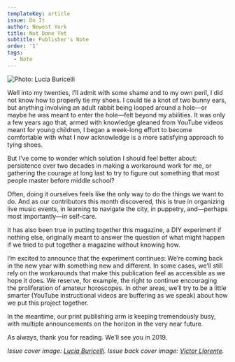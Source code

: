```yaml
---
templateKey: article
issue: Do It
author: Newest York
title: Not Done Yet
subtitle: Publisher's Note
order: '1'
tags:
  - Note
---
```

![Photo: Lucia Buricelli](/img/dscf6312.jpg)

Well into my twenties, I’ll admit with some shame and to my own peril, I did not know how to properly tie my shoes. I could tie a knot of two bunny ears, but anything involving an adult rabbit being looped around a hole—or maybe he was meant to enter the hole—felt beyond my abilities. It was only a few years ago that, armed with knowledge gleaned from YouTube videos meant for young children, I began a week-long effort to become comfortable with what I now acknowledge is a more satisfying approach to tying shoes.

But I’ve come to wonder which solution I should feel better about: persistence over two decades in making a workaround work for me, or gathering the courage at long last to try to figure out something that most people master before middle school? 

Often, doing it ourselves feels like the only way to do the things we want to do. And as our contributors this month discovered, this is true in organizing live music events, in learning to navigate the city, in puppetry, and—perhaps most importantly—in self-care.

It has also been true in putting together this magazine, a DIY experiment if nothing else, originally meant to answer the question of what might happen if we tried to put together a magazine without knowing how.

I’m excited to announce that the experiment continues: We’re coming back in the new year with something new and different. In some cases, we’ll still rely on the workarounds that make this publication feel as accessible as we hope it does. We reserve, for example, the right to continue encouraging the proliferation of amateur horoscopes. In other areas, we’ll try to be a little smarter (YouTube instructional videos are buffering as we speak) about how we put this project together.  

In the meantime, our print publishing arm is keeping tremendously busy, with multiple announcements on the horizon in the very near future.

As always, thank you for reading. We’ll see you in 2019.

_Issue cover image: _[_Lucia Buricelli_](http://www.luciaburicelli.com/)_. Issue back cover image: _[_Victor Llorente_](http://www.vllorente.com/)_._
